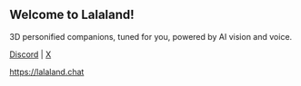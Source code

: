 ## Welcome to Lalaland!

3D personified companions, tuned for you, powered by AI vision and voice.

[Discord](https://discord.gg/ypgqHYpEWw) |
[X](https://twitter.com/lalaland_chat)

https://lalaland.chat
